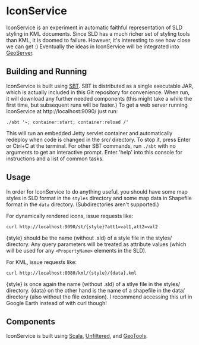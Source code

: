 # IconService

IconService is an experiment in automatic faithful representation of SLD
styling in KML documents.  Since SLD has a much richer set of styling tools
than KML, it is doomed to failure.  However, it's interesting to see how close
we can get :)  Eventually the ideas in IconService will be integrated into [GeoServer](http://geoserver.org/).

## Building and Running
IconService is built using [SBT](http://scala-sbt.org/).  SBT is distributed as a single executable JAR, which is actually included in this Git repository for convenience.  When run, it will download any further needed components (this might take a while the first time, but subsequent runs will be faster.)  To get a web server running IconService at http://localhost:9090/ just run:

    ./sbt '~; container:start; container:reload /'

This will run an embedded Jetty servlet container and automatically redeploy when code is changed in the src/ directory.  To stop it, press Enter or Ctrl+C at the terminal.  For other SBT commands, run `./sbt` with no arguments to get an interactive prompt.  Enter 'help' into this console for instructions and a list of common tasks.

## Usage
In order for IconService to do anything useful, you should have some map styles in SLD format in the `styles` directory and some map data in Shapefile format in the `data` directory. (Subdirectories aren't supported.)

For dynamically rendered icons, issue requests like:

    curl http://localhost:9090/st/{style}?att1=val1,att2=val2

{style} should be the name (without .sld) of a style file in the styles/ directory.  Any query parameters will be treated as attribute values (which will be used for any `<PropertyName>` elements in the SLD).

For KML, issue requests like:

    curl http://localhost:8080/kml/{style}/{data}.kml

{style} is once again the name (without .sld) of a stlye file in the styles/ directory.  {data} on the other hand is the name of a shapefile in the data/ directory (also without the file extension).  I recommend accessing this url in Google Earth instead of with curl though!

## Components

IconService is built using [Scala](http://docs.scala-lang.org), [Unfiltered](http://unfiltered.databinder.net), and [GeoTools](http://geotools.org/).
